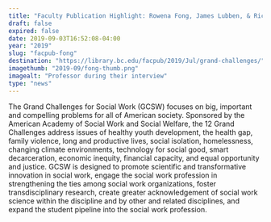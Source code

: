 ```yaml
---
title: "Faculty Publication Highlight: Rowena Fong, James Lubben, & Richard Barth"
draft: false
expired: false
date: 2019-09-03T16:52:08-04:00
year: "2019"
slug: "facpub-fong"
destination: "https://library.bc.edu/facpub/2019/Jul/grand-challenges/"
imagethumb: "2019-09/fong-thumb.png"
imagealt: "Professor during their interview"
type: "news"
---
```


The Grand Challenges for Social Work (GCSW) focuses on big, important and compelling problems for all of American society. Sponsored by the American Academy of Social Work and Social Welfare, the 12 Grand Challenges address issues of healthy youth development, the health gap, family violence, long and productive lives, social isolation, homelessness, changing climate environments, technology for social good, smart decarceration, economic inequity, financial capacity, and equal opportunity and justice. GCSW is designed to promote scientific and transformative innovation in social work, engage the social work profession in strengthening the ties among social work organizations, foster transdisciplinary research, create greater acknowledgement of social work science within the discipline and by other and related disciplines, and expand the student pipeline into the social work profession.